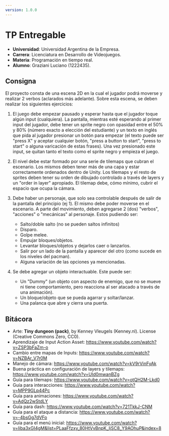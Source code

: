 ```yaml
---
version: 1.0.0
---
```


# TP Entregable

- **Universidad**: Universidad Argentina de la Empresa.
- **Carrera**: Licenciatura en Desarrollo de Videojuegos.
- **Materia**: Programación en tiempo real.
- **Alumno**: Graziani Luciano (1222435).

## Consigna

El proyecto consta de una escena 2D en la cual el jugador podrá moverse y realizar 2 verbos (aclarados más adelante). Sobre esta escena, se deben realizar los siguientes ejercicios:

1. El juego debe empezar pausado y esperar hasta que el jugador toque algún input (cualquiera). La pantalla, mientras esté esperando al primer input del jugador, debe tener un sprite negro con opasidad entre el 50% y 80% (número exacto a elección del estudiante) y un texto en inglés que pida al jugador presionar un botón para empezar (el texto puede ser "press X" y aceptar cualquier botón, "press a button to start", "press to start" o alguna varicación de estas frases). Una vez presionado este input, se quitan tanto el texto como el sprite negro y empieza el juego.
2. El nivel debe estar formado por una serie de tilemaps que cubran el escenario. Los mismos deben tener más de una capa y estar correctamente ordenados dentro de Unity. Los tilemaps y el resto de sprites deben tener su orden de dibujado controlado a través de layers y un "order in layer" apropiado. El tilemap debe, cómo mínimo, cubrir el espacio que ocupa la cámara.
3. Debe haber un personaje, que solo sea controlable después de salir de la pantalla del principio (ej 1). El mismo debe poder moverse en el escenario. A parte del movimiento, deben agregarse 2 (dos) "verbos", "acciones" o "mecánicas" al personaje. Estos pudiendo ser:

   - Salto/doble salto (no se pueden saltos infinitos)
   - Disparo.
   - Golpe melee.
   - Empujar bloques/objetos.
   - Levantar bloques/objetos y dejarlos caer o lanzarlos.
   - Salir por un lado de la pantalla y aparecer del otro (como sucede en los niveles del pacman).
   - Alguna variación de las opciones ya mencionadas.

4. Se debe agregar un objeto interactuable. Este puede ser:
   - Un "Dummy" (un objeto con aspecto de enemigo, que no se mueve ni tiene comportamiento, pero reacciona al ser atacado a través de una animación).
   - Un bloque/objeto que se pueda agarrar y soltar/lanzar.
   - Una palanca que abre y cierra una puerta.

## Bitácora

- Arte: **Tiny dungeon (pack)**, by Kenney Vleugels (Kenney.nl). License (Creative Commons Zero, CC0).
- Aprendizaje de Input Action Asset: https://www.youtube.com/watch?v=ZSP3bFaZm-o
- Cambio entre mapas de Inputs: https://www.youtube.com/watch?v=NZBAr_V7r0M
- Manejo de cámara: https://www.youtube.com/watch?v=kV9rVinFyAk
- Buena práctica en configuración de layers y tilemaps: https://www.youtube.com/watch?v=UId0mwanBZg
- Guía para tilemaps: https://www.youtube.com/watch?v=otQH2M-Lkd0
- Guía para interacciones: https://www.youtube.com/watch?v=MPP9GLp44Pc
- Guía para animaciones: https://www.youtube.com/watch?v=AdQz2wStdLY
- Guía para dash: https://www.youtube.com/watch?v=721TkkJ-CNM
- Guía para el ataque a distancia: https://www.youtube.com/watch?v=-4bsGg7dVFo
- Guía para el menú inicial: https://www.youtube.com/watch?v=liba3xGI4gM&list=PLaaFfzxy_80HtVvBnpK_IjSC8_Y9AOhuP&index=8
